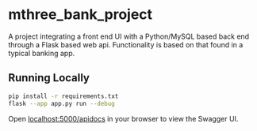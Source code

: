 # mthree_bank_project
A project integrating a front end UI with a Python/MySQL based back end through a Flask based web api. Functionality is based on that found in a typical banking app. 

## Running Locally

```sh
pip install -r requirements.txt
flask --app app.py run --debug
```

Open [localhost:5000/apidocs](http://localhost:5000/apidocs/) in your browser to view the Swagger UI.